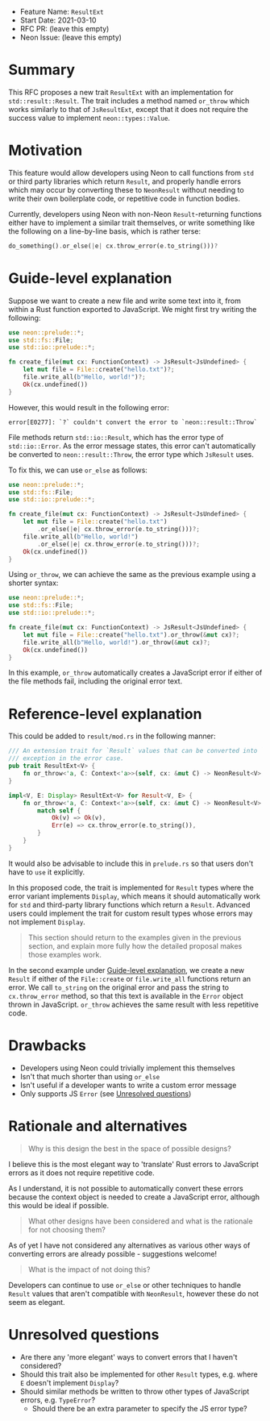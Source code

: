 - Feature Name: `ResultExt`
- Start Date: 2021-03-10
- RFC PR: (leave this empty)
- Neon Issue: (leave this empty)

# Summary

[summary]: #summary

This RFC proposes a new trait `ResultExt` with an implementation for `std::result::Result`. The trait includes a method named `or_throw` which works similarly to that of `JsResultExt`, except that it does not require the success value to implement `neon::types::Value`.

# Motivation

[motivation]: #motivation

This feature would allow developers using Neon to call functions from `std` or third party libraries which return `Result`, and properly handle errors which may occur by converting these to `NeonResult` without needing to write their own boilerplate code, or repetitive code in function bodies.

Currently, developers using Neon with non-Neon `Result`-returning functions either have to implement a similar trait themselves, or write something like the following on a line-by-line basis, which is rather terse:

```rust
do_something().or_else(|e| cx.throw_error(e.to_string()))?
```

# Guide-level explanation

[guide-level-explanation]: #guide-level-explanation

Suppose we want to create a new file and write some text into it, from within a Rust function exported to JavaScript. We might first try writing the following:

```rust
use neon::prelude::*;
use std::fs::File;
use std::io::prelude::*;

fn create_file(mut cx: FunctionContext) -> JsResult<JsUndefined> {
    let mut file = File::create("hello.txt")?;
    file.write_all(b"Hello, world!")?;
    Ok(cx.undefined())
}
```

However, this would result in the following error:

```
error[E0277]: `?` couldn't convert the error to `neon::result::Throw`
```

File methods return `std::io::Result`, which has the error type of `std::io::Error`. As the error message states, this error can't automatically be converted to `neon::result::Throw`, the error type which `JsResult` uses.

To fix this, we can use `or_else` as follows:

```rust
use neon::prelude::*;
use std::fs::File;
use std::io::prelude::*;

fn create_file(mut cx: FunctionContext) -> JsResult<JsUndefined> {
    let mut file = File::create("hello.txt")
        .or_else(|e| cx.throw_error(e.to_string()))?;
    file.write_all(b"Hello, world!")
        .or_else(|e| cx.throw_error(e.to_string()))?;
    Ok(cx.undefined())
}
```

Using `or_throw`, we can achieve the same as the previous example using a shorter syntax:

```rust
use neon::prelude::*;
use std::fs::File;
use std::io::prelude::*;

fn create_file(mut cx: FunctionContext) -> JsResult<JsUndefined> {
    let mut file = File::create("hello.txt").or_throw(&mut cx)?;
    file.write_all(b"Hello, world!").or_throw(&mut cx)?;
    Ok(cx.undefined())
}
```

In this example, `or_throw` automatically creates a JavaScript error if either of the file methods fail, including the original error text.

# Reference-level explanation

[reference-level-explanation]: #reference-level-explanation

This could be added to `result/mod.rs` in the following manner:

```rust
/// An extension trait for `Result` values that can be converted into `NeonResult` values by throwing a JavaScript
/// exception in the error case.
pub trait ResultExt<V> {
    fn or_throw<'a, C: Context<'a>>(self, cx: &mut C) -> NeonResult<V>;
}

impl<V, E: Display> ResultExt<V> for Result<V, E> {
    fn or_throw<'a, C: Context<'a>>(self, cx: &mut C) -> NeonResult<V> {
        match self {
            Ok(v) => Ok(v),
            Err(e) => cx.throw_error(e.to_string()),
        }
    }
}
```

It would also be advisable to include this in `prelude.rs` so that users don't have to `use` it explicitly.

In this proposed code, the trait is implemented for `Result` types where the error variant implements `Display`, which means it should automatically work for `std` and third-party library functions which return a `Result`. Advanced users could implement the trait for custom result types whose errors may not implement `Display`.

> This section should return to the examples given in the previous section, and explain more fully how the detailed proposal makes those examples work.

In the second example under [Guide-level explanation](#guide-level-explanation), we create a new `Result` if either of the `File::create` or `file.write_all` functions return an error. We call `to_string` on the original error and pass the string to `cx.throw_error` method, so that this text is available in the `Error` object thrown in JavaScript. `or_throw` achieves the same result with less repetitive code.

# Drawbacks

[drawbacks]: #drawbacks

- Developers using Neon could trivially implement this themselves
- Isn't that much shorter than using `or_else`
- Isn't useful if a developer wants to write a custom error message
- Only supports JS `Error` (see [Unresolved questions](#unresolved-questions))

# Rationale and alternatives

[alternatives]: #alternatives

> Why is this design the best in the space of possible designs?

I believe this is the most elegant way to 'translate' Rust errors to JavaScript errors as it does not require repetitive code.

As I understand, it is not possible to automatically convert these errors because the context object is needed to create a JavaScript error, although this would be ideal if possible.

> What other designs have been considered and what is the rationale for not choosing them?

As of yet I have not considered any alternatives as various other ways of converting errors are already possible - suggestions welcome!

> What is the impact of not doing this?

Developers can continue to use `or_else` or other techniques to handle `Result` values that aren't compatible with `NeonResult`, however these do not seem as elegant.

# Unresolved questions

[unresolved]: #unresolved-questions

- Are there any 'more elegant' ways to convert errors that I haven't considered?
- Should this trait also be implemented for other `Result` types, e.g. where `E` doesn't implement `Display`?
- Should similar methods be written to throw other types of JavaScript errors, e.g. `TypeError`?
  - Should there be an extra parameter to specify the JS error type?

